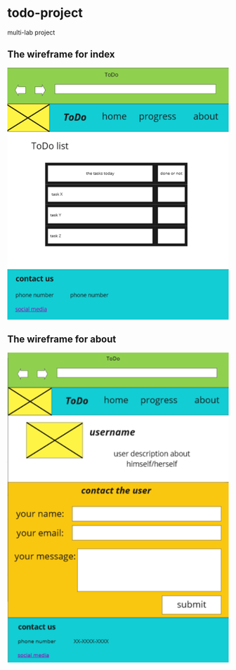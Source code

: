 # todo-project

multi-lab project

## The wireframe for index

![this is my wireframe](wireframe%20home.png)

## The wireframe for about

![this is my wireframe](wireframe%20about.png)
